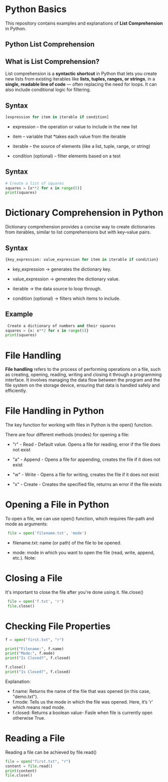 # Python Basics
This repository contains examples and explanations of **List Comprehension** in Python.

## Python List Comprehension

## What is List Comprehension?

List comprehension is a **syntactic shortcut** in Python that lets you create new lists 
from existing iterables like **lists, tuples, ranges, or strings**, in a **single, readable 
line of code** — often replacing the need for loops.  It can also include conditional logic for filtering.



## Syntax

```python
[expression for item in iterable if condition]

```
* expression – the operation or value to include in the new list

* item – variable that *takes each value from the iterable

* iterable – the source of elements (like a list, tuple, range, or string)

* condition (optional) – filter elements based on a test

## Syntax

```python
# Create a list of squares
squares = [x**2 for x in range(5)]
print(squares)


```

# Dictionary Comprehension in Python

Dictionary comprehension provides a concise way to create dictionaries from iterables, similar to list comprehensions but with key–value pairs.

## Syntax
```python
{key_expression: value_expression for item in iterable if condition}
```
* key_expression → generates the dictionary key.

* value_expression → generates the dictionary value.

* iterable → the data source to loop   through.

* condition (optional) → filters which items to include.

## Example
```python
 Create a dictionary of numbers and their squares
squares = {x: x**2 for x in range(5)}
print(squares)

```
# File Handling 
**File handling** refers to the process of performing operations on a file, such as creating, opening, reading, writing and closing it through a programming interface. It involves managing the data flow between the program and the file system on the storage device, ensuring that data is handled safely and efficiently.

# File Handling in Python
The key function for working with files in Python is the open() function.

There are four different methods (modes) for opening a file:

* "r" - Read - Default value. Opens a file for reading, error if the file does not exist

* "a" - Append - Opens a file for appending, creates the file if it does not exist

* "w" - Write - Opens a file for writing, creates the file if it does not exist

* "x" - Create - Creates the specified file, returns an error if the file exists


# Opening a File in Python
To open a file, we can use open() function, which requires file-path and mode as arguments:

```python
 file = open('filename.txt', 'mode')

```

* filename.txt: name (or path) of the file to be opened.

* mode: mode in which you want to open the file (read, write, append, etc.).
Note: 

# Closing a File
It's important to close the file after you're done using it. file.close()

```python
 file = open('f.txt', 'r')
 file.close()
```
# Checking File Properties
```python
f = open("first.txt", "r")

print("Filename:", f.name)
print("Mode:", f.mode)
print("Is Closed?", f.closed)

f.close()
print("Is Closed?", f.closed)
```
Explanation:

* f.name: Returns the name of the file that was opened (in this case, "demo.txt").
* f.mode: Tells us the mode in which the file was opened. Here, it’s 'r' which means read mode.
* f.closed: Returns a boolean value- Fasle when file is currently open otherwise True.

# Reading a File
Reading a file can be achieved by file.read()
```python
file = open("first.txt", "r")
content = file.read()
print(content)
file.close()
```

